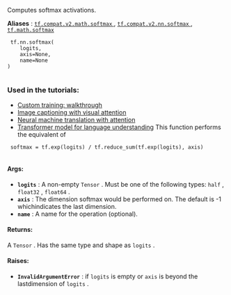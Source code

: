 Computes softmax activations.

**Aliases** : [ `tf.compat.v2.math.softmax` ](/api_docs/python/tf/nn/softmax), [ `tf.compat.v2.nn.softmax` ](/api_docs/python/tf/nn/softmax), [ `tf.math.softmax` ](/api_docs/python/tf/nn/softmax)

```
 tf.nn.softmax(
    logits,
    axis=None,
    name=None
)
 
```

### Used in the tutorials:
- [Custom training: walkthrough](https://tensorflow.google.cn/tutorials/customization/custom_training_walkthrough)
- [Image captioning with visual attention](https://tensorflow.google.cn/tutorials/text/image_captioning)
- [Neural machine translation with attention](https://tensorflow.google.cn/tutorials/text/nmt_with_attention)
- [Transformer model for language understanding](https://tensorflow.google.cn/tutorials/text/transformer)
This function performs the equivalent of

```
 softmax = tf.exp(logits) / tf.reduce_sum(tf.exp(logits), axis)
 
```

#### Args:
- **`logits`** : A non-empty  `Tensor` . Must be one of the following types:  `half` , `float32` ,  `float64` .
- **`axis`** : The dimension softmax would be performed on. The default is -1 whichindicates the last dimension.
- **`name`** : A name for the operation (optional).


#### Returns:
A  `Tensor` . Has the same type and shape as  `logits` .

#### Raises:
- **`InvalidArgumentError`** : if  `logits`  is empty or  `axis`  is beyond the lastdimension of  `logits` .
